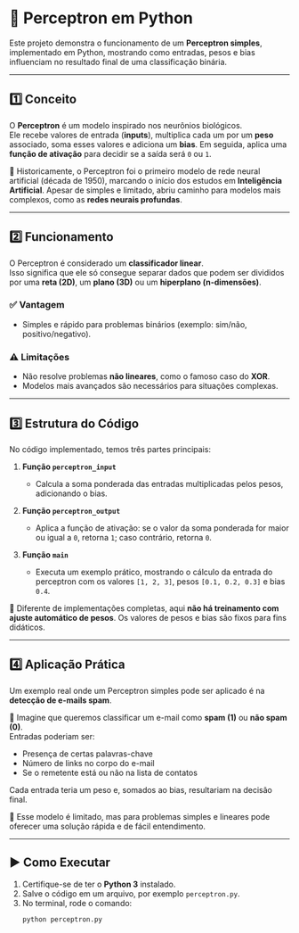 # 🧠 Perceptron em Python

Este projeto demonstra o funcionamento de um **Perceptron simples**, implementado em Python, mostrando como entradas, pesos e bias influenciam no resultado final de uma classificação binária.

---

## 1️⃣ Conceito
O **Perceptron** é um modelo inspirado nos neurônios biológicos.  
Ele recebe valores de entrada (**inputs**), multiplica cada um por um **peso** associado, soma esses valores e adiciona um **bias**. Em seguida, aplica uma **função de ativação** para decidir se a saída será `0` ou `1`.

🔹 Historicamente, o Perceptron foi o primeiro modelo de rede neural artificial (década de 1950), marcando o início dos estudos em **Inteligência Artificial**. Apesar de simples e limitado, abriu caminho para modelos mais complexos, como as **redes neurais profundas**.

---

## 2️⃣ Funcionamento
O Perceptron é considerado um **classificador linear**.  
Isso significa que ele só consegue separar dados que podem ser divididos por uma **reta (2D)**, um **plano (3D)** ou um **hiperplano (n-dimensões)**.

### ✅ Vantagem
- Simples e rápido para problemas binários (exemplo: sim/não, positivo/negativo).  

### ⚠️ Limitações
- Não resolve problemas **não lineares**, como o famoso caso do **XOR**.  
- Modelos mais avançados são necessários para situações complexas.

---

## 3️⃣ Estrutura do Código
No código implementado, temos três partes principais:

1. **Função `perceptron_input`**  
   - Calcula a soma ponderada das entradas multiplicadas pelos pesos, adicionando o bias.  

2. **Função `perceptron_output`**  
   - Aplica a função de ativação: se o valor da soma ponderada for maior ou igual a `0`, retorna `1`; caso contrário, retorna `0`.  

3. **Função `main`**  
   - Executa um exemplo prático, mostrando o cálculo da entrada do perceptron com os valores `[1, 2, 3]`, pesos `[0.1, 0.2, 0.3]` e bias `0.4`.

📌 Diferente de implementações completas, aqui **não há treinamento com ajuste automático de pesos**. Os valores de pesos e bias são fixos para fins didáticos.

---

## 4️⃣ Aplicação Prática
Um exemplo real onde um Perceptron simples pode ser aplicado é na **detecção de e-mails spam**.  

📩 Imagine que queremos classificar um e-mail como **spam (1)** ou **não spam (0)**.  
Entradas poderiam ser:
- Presença de certas palavras-chave  
- Número de links no corpo do e-mail  
- Se o remetente está ou não na lista de contatos  

Cada entrada teria um peso e, somados ao bias, resultariam na decisão final.  

🔎 Esse modelo é limitado, mas para problemas simples e lineares pode oferecer uma solução rápida e de fácil entendimento.

---

## ▶️ Como Executar
1. Certifique-se de ter o **Python 3** instalado.  
2. Salve o código em um arquivo, por exemplo `perceptron.py`.  
3. No terminal, rode o comando:  
   ```bash
   python perceptron.py
